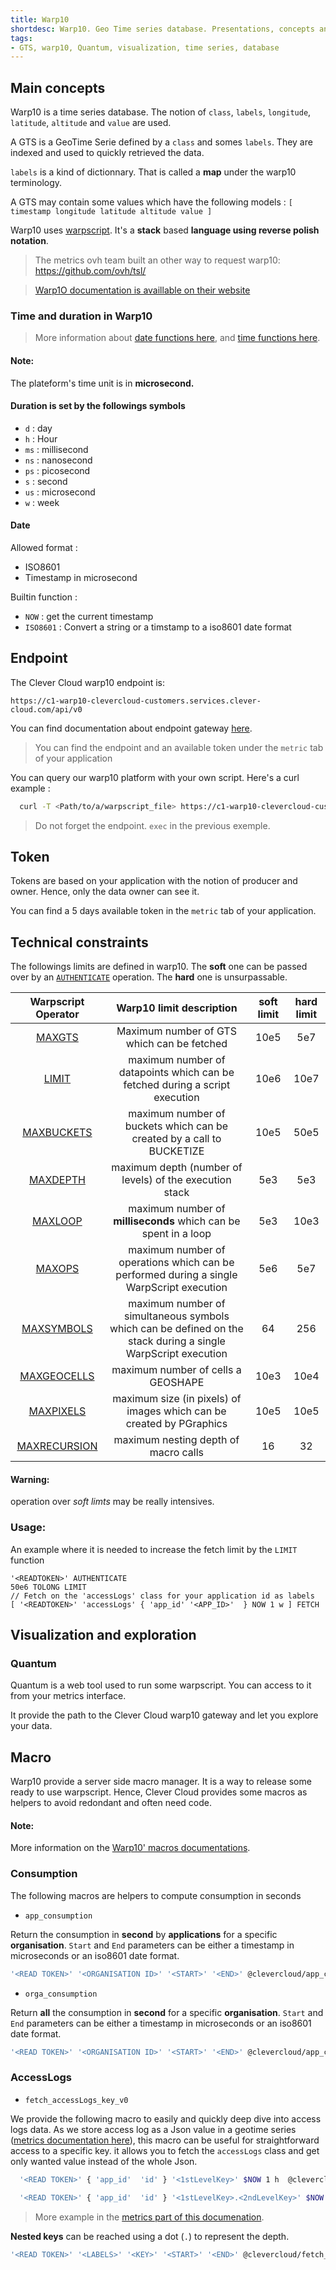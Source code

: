 ```yaml
---
title: Warp10
shortdesc: Warp10. Geo Time series database. Presentations, concepts and examples
tags:
- GTS, warp10, Quantum, visualization, time series, database
---
```


## Main concepts

Warp10 is a time series database. The notion of `class`, `labels`, `longitude`, `latitude`, `altitude` and `value` are used.

A GTS is a GeoTime Serie defined by a `class` and somes `labels`. They are indexed and used to quickly retrieved the data.

`labels` is a kind of dictionnary. That is called a **map** under the warp10 terminology.

A GTS may contain some values which have the following models : `[ timestamp longitude latitude altitude value ]`

Warp10 uses [warpscript](https://www.warp10.io/content/03_Documentation/04_WarpScript/01_Concepts). It's a **stack** based **language using reverse polish notation**.

> The metrics ovh team built an other way to request warp10: https://github.com/ovh/tsl/

> [Warp1O documentation is availlable on their website](https://www.warp10.io/doc/reference)

### Time and duration in Warp10

> More information about [date functions here](https://www.warp10.io/tags/date), and [time functions here](https://www.warp10.io/tags/time).

<div class=“panel panel-warning”>
  <div class=“panel-heading”>
    <h4>Note:</h4>
  </div>
  <div class=“panel-body”>
  The plateform's time unit is in <b>microsecond.</b>
  </div>
</div>

#### Duration is set by the followings symbols

- `d` : day
- `h` : Hour
- `ms` : millisecond
- `ns` : nanosecond
- `ps` : picosecond
- `s` : second
- `us` : microsecond
- `w` : week

#### Date

Allowed format :

- ISO8601
- Timestamp in microsecond

Builtin function :

- `NOW` : get the current timestamp
- `ISO8601` : Convert a string or a timstamp to a iso8601 date format



## Endpoint

The Clever Cloud warp10 endpoint is:

```
https://c1-warp10-clevercloud-customers.services.clever-cloud.com/api/v0
```

You can find documentation about endpoint gateway [here](https://www.warp10.io/content/03_Documentation/03_Interacting_with_Warp_10/01_Introduction).

> You can find the endpoint and an available token under the `metric` tab of your application

You can query our warp10 platform with your own script. Here's a curl example :

```bash
  curl -T <Path/to/a/warpscript_file> https://c1-warp10-clevercloud-customers.services.clever-cloud.com/api/v0/exec
```

> Do not forget the endpoint. `exec` in the previous exemple.

## Token

Tokens are based on your application with the notion of producer and owner. Hence, only the data owner can see it.

You can find a 5 days available token in the `metric` tab of your application.

## Technical constraints

The followings limits are defined in warp10. The **soft** one can be passed over by an [`AUTHENTICATE`](https://www.warp10.io/doc/AUTHENTICATE) operation. The **hard** one is unsurpassable.

<table class="table table-bordered">
<thead>
<tr>
<th style="text-align:center">Warpscript Operator</th>
<th style="text-align:center">Warp10 limit description</th>
<th style="text-align:center">soft limit</th>
<th style="text-align:center">hard limit</th>
</tr>
</thead>
<tbody>
<tr>
<td style="text-align:center"><a href="https://www.warp10.io/doc/MAXGTS">MAXGTS</a></td>
<td style="text-align:center">Maximum number of GTS which can be fetched</td>
<td style="text-align:center">10e5</td>
<td style="text-align:center">5e7</td>
</tr>
<tr>
<td style="text-align:center"><a href="https://www.warp10.io/doc/LIMIT">LIMIT</a></td>
<td style="text-align:center">maximum number of datapoints which can be fetched during a script execution</td>
<td style="text-align:center">10e6</td>
<td style="text-align:center">10e7</td>
</tr>
<tr>
<td style="text-align:center"><a href="https://www.warp10.io/doc/MAXBUCKETS">MAXBUCKETS</a></td>
<td style="text-align:center">maximum number of buckets which can be created by a call to BUCKETIZE</td>
<td style="text-align:center">10e5</td>
<td style="text-align:center">50e5</td>
</tr>
<tr>
<td style="text-align:center"><a href="https://www.warp10.io/doc/MAXDEPTH">MAXDEPTH</a></td>
<td style="text-align:center">maximum depth (number of levels) of the execution stack</td>
<td style="text-align:center">5e3</td>
<td style="text-align:center">5e3</td>
</tr>
<tr>
<td style="text-align:center"><a href="https://www.warp10.io/doc/MAXLOOP">MAXLOOP</a></td>
<td style="text-align:center">maximum number of <strong>milliseconds</strong> which can be spent in a loop</td>
<td style="text-align:center">5e3</td>
<td style="text-align:center">10e3</td>
</tr>
<tr>
<td style="text-align:center"><a href="https://www.warp10.io/doc/MAXOPS">MAXOPS</a></td>
<td style="text-align:center">maximum number of operations which can be performed during a single WarpScript execution</td>
<td style="text-align:center">5e6</td>
<td style="text-align:center">5e7</td>
</tr>
<tr>
<td style="text-align:center"><a href="https://www.warp10.io/doc/MAXSYMBOLS">MAXSYMBOLS</a></td>
<td style="text-align:center">maximum number of simultaneous symbols which can be defined on the stack during a single WarpScript execution</td>
<td style="text-align:center">64</td>
<td style="text-align:center">256</td>
</tr>
<tr>
<td style="text-align:center"><a href="https://www.warp10.io/doc/MAXGEOCELLS">MAXGEOCELLS</a></td>
<td style="text-align:center">maximum number of cells a GEOSHAPE</td>
<td style="text-align:center">10e3</td>
<td style="text-align:center">10e4</td>
</tr>
<tr>
<td style="text-align:center"><a href="https://www.warp10.io/doc/MAXPIXELS">MAXPIXELS</a></td>
<td style="text-align:center">maximum size (in pixels) of images which can be created by PGraphics</td>
<td style="text-align:center">10e5</td>
<td style="text-align:center">10e5</td>
</tr>
<tr>
<td style="text-align:center"><a href="https://www.warp10.io/doc/MAXRECURSION">MAXRECURSION</a></td>
<td style="text-align:center">maximum nesting depth of macro calls</td>
<td style="text-align:center">16</td>
<td style="text-align:center">32</td>
</tr>
</tbody>
</table>

<div class=“panel panel-warning”>
  <div class=“panel-heading”>
    <h4>Warning:</h4>
  </div>
  <div class=“panel-body”>
    operation over <i> soft limts </i> may be really intensives.
  </div>
</div>

### Usage:

An example where it is needed to increase the fetch limit by the `LIMIT` function

```warpscript
'<READTOKEN>' AUTHENTICATE
50e6 TOLONG LIMIT
// Fetch on the 'accessLogs' class for your application id as labels
[ '<READTOKEN>' 'accessLogs' { 'app_id' '<APP_ID>'  } NOW 1 w ] FETCH
```

## Visualization and exploration

### Quantum

Quantum is a web tool used to run some warpscript. You can access to it from your metrics interface.

It provide the path to the Clever Cloud warp10 gateway and let you explore your data.

## Macro

Warp10 provide a server side macro manager. It is a way to release some ready to use warpscript. Hence, Clever Cloud provides some macros as helpers to avoid redondant and often need code.

<div class=“panel panel-warning”>
  <div class=“panel-heading”>
    <h4>Note:</h4>
  </div>
  <div class=“panel-body”>
  More information on the <a href="https://www.warp10.io/content/03_Documentation/07_Extending_Warp_10/01_Server_side_macros">Warp10' macros documentations</a>.
  </div>
</div>

### Consumption

The following macros are helpers to compute consumption in seconds

- `app_consumption`

Return the consumption in **second** by **applications** for a specific **organisation**.
 `Start` and `End` parameters can be either a timestamp in microseconds or an iso8601 date format.

```bash
'<READ TOKEN>' '<ORGANISATION ID>' '<START>' '<END>' @clevercloud/app_consumption
```

- `orga_consumption`

Return **all** the consumption in **second** for a specific **organisation**. `Start` and `End` parameters 
can be either a timestamp in microseconds or an iso8601 date format.

```bash
'<READ TOKEN>' '<ORGANISATION ID>' '<START>' '<END>' @clevercloud/app_consumption
```

### AccessLogs


- `fetch_accessLogs_key_v0`

We provide the following macro to easily and quickly deep dive into access logs data. As we store access log as a Json value in a geotime series ([metrics documentation here](/doc/tools/metrics/#access-logs-metrics)), this macro can be useful for straightforward access to a specific key. it allows you to fetch the `accessLogs` class and get only wanted value instead of the whole Json.

```bash
  '<READ TOKEN>' { 'app_id'  'id' } '<1stLevelKey>' $NOW 1 h  @clevercloud/fetch_accessLogs_key_v0
```
```bash
  '<READ TOKEN>' { 'app_id'  'id' } '<1stLevelKey>.<2ndLevelKey>' $NOW 10 m  @clevercloud/fetch_accessLogs_key_v0
```
> More example in the [metrics part of this documenation](doc/tools/metrics/#access-logs-metrics).

**Nested keys** can be reached using a dot (`.`) to represent the depth.

```bash
'<READ TOKEN>' '<LABELS>' '<KEY>' '<START>' '<END>' @clevercloud/fetch_accessLogs_key_v0
```
